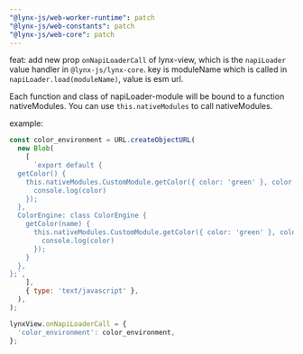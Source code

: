 ```yaml
---
"@lynx-js/web-worker-runtime": patch
"@lynx-js/web-constants": patch
"@lynx-js/web-core": patch
---
```


feat: add new prop `onNapiLoaderCall` of lynx-view, which is the `napiLoader` value handler in `@lynx-js/lynx-core`. key is moduleName which is called in `napiLoader.load(moduleName)`, value is esm url.

Each function and class of napiLoader-module will be bound to a function nativeModules. You can use `this.nativeModules` to call nativeModules.

example:

```js
const color_environment = URL.createObjectURL(
  new Blob(
    [
      `export default {
  getColor() {
    this.nativeModules.CustomModule.getColor({ color: 'green' }, color => {
      console.log(color)
    });
  },
  ColorEngine: class ColorEngine {
    getColor(name) {
      this.nativeModules.CustomModule.getColor({ color: 'green' }, color => {
        console.log(color)
      });
    }
  },
};`,
    ],
    { type: 'text/javascript' },
  ),
);

lynxView.onNapiLoaderCall = {
  'color_environment': color_environment,
};
```
